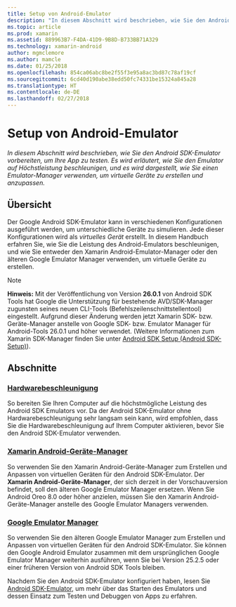 ```yaml
---
title: Setup von Android-Emulator
description: "In diesem Abschnitt wird beschrieben, wie Sie den Android SDK-Emulator vorbereiten, um Ihre App zu testen. Es wird erläutert, wie Sie den Emulator auf Höchstleistung beschleunigen, und es wird dargestellt, wie Sie einen Emulator-Manager verwenden, um virtuelle Geräte zu erstellen und anzupassen."
ms.topic: article
ms.prod: xamarin
ms.assetid: 889963B7-F4DA-41D9-9B8D-B733BB71A329
ms.technology: xamarin-android
author: mgmclemore
ms.author: mamcle
ms.date: 01/25/2018
ms.openlocfilehash: 854ca06abc8be2f55f3e95a8ac3bd87c78af19cf
ms.sourcegitcommit: 6cd40d190abe38edd50fc74331be15324a845a28
ms.translationtype: HT
ms.contentlocale: de-DE
ms.lasthandoff: 02/27/2018
---
```

# <a name="android-emulator-setup"></a>Setup von Android-Emulator

_In diesem Abschnitt wird beschrieben, wie Sie den Android SDK-Emulator vorbereiten, um Ihre App zu testen. Es wird erläutert, wie Sie den Emulator auf Höchstleistung beschleunigen, und es wird dargestellt, wie Sie einen Emulator-Manager verwenden, um virtuelle Geräte zu erstellen und anzupassen._


## <a name="overview"></a>Übersicht

Der Google Android SDK-Emulator kann in verschiedenen Konfigurationen ausgeführt werden, um unterschiedliche Geräte zu simulieren. Jede dieser Konfigurationen wird als _virtuelles Gerät_ erstellt. In diesem Handbuch erfahren Sie, wie Sie die Leistung des Android-Emulators beschleunigen, und wie Sie entweder den Xamarin Android-Emulator-Manager oder den älteren Google Emulator Manager verwenden, um virtuelle Geräte zu erstellen.


> [!NOTE]
> **Hinweis:** Mit der Veröffentlichung von Version **26.0.1** von Android SDK Tools hat Google die Unterstützung für bestehende AVD/SDK-Manager zugunsten seines neuen CLI-Tools (Befehlszeilenschnittstellentool) eingestellt. Aufgrund dieser Änderung werden jetzt Xamarin SDK- bzw. Geräte-Manager anstelle von Google SDK- bzw. Emulator Manager für Android-Tools 26.0.1 und höher verwendet. (Weitere Informationen zum Xamarin SDK-Manager finden Sie unter [Android SDK Setup (Android SDK-Setup)](~/android/get-started/installation/android-sdk.md)).


## <a name="sections"></a>Abschnitte

### <a name="hardware-accelerationandroidget-startedinstallationandroid-emulatorhardware-accelerationmd"></a>[Hardwarebeschleunigung](~/android/get-started/installation/android-emulator/hardware-acceleration.md)

So bereiten Sie Ihren Computer auf die höchstmögliche Leistung des Android SDK Emulators vor. Da der Android SDK-Emulator ohne Hardwarebeschleunigung sehr langsam sein kann, wird empfohlen, dass Sie die Hardwarebeschleunigung auf Ihrem Computer aktivieren, bevor Sie den Android SDK-Emulator verwenden.

### <a name="xamarin-android-device-managerandroidget-startedinstallationandroid-emulatorxamarin-device-managermd"></a>[Xamarin Android-Geräte-Manager](~/android/get-started/installation/android-emulator/xamarin-device-manager.md)

So verwenden Sie den Xamarin Android-Geräte-Manager zum Erstellen und Anpassen von virtuellen Geräten für den Android SDK-Emulator. Der **Xamarin Android-Geräte-Manager**, der sich derzeit in der Vorschauversion befindet, soll den älteren Google Emulator Manager ersetzen. Wenn Sie Android Oreo 8.0 oder höher anzielen, müssen Sie den Xamarin Android-Geräte-Manager anstelle des Google Emulator Managers verwenden.

### <a name="google-emulator-managerandroidget-startedinstallationandroid-emulatorgoogle-emulator-managermd"></a>[Google Emulator Manager](~/android/get-started/installation/android-emulator/google-emulator-manager.md)

So verwenden Sie den älteren Google Emulator Manager zum Erstellen und Anpassen von virtuellen Geräten für den Android SDK-Emulator. Sie können den Google Android Emulator zusammen mit dem ursprünglichen Google Emulator Manager weiterhin ausführen, wenn Sie bei Version 25.2.5 oder einer früheren Version von Android SDK Tools bleiben.

Nachdem Sie den Android SDK-Emulator konfiguriert haben, lesen Sie [Android SDK-Emulator](~/android/deploy-test/debugging/android-sdk-emulator/index.md), um mehr über das Starten des Emulators und dessen Einsatz zum Testen und Debuggen von Apps zu erfahren.
